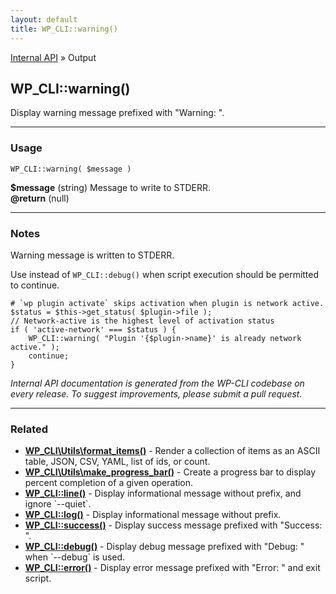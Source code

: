 ```yaml
---
layout: default
title: WP_CLI::warning()
---
```


<a href="/docs/internal-api/">Internal API</a> &raquo; Output

## WP_CLI::warning()

Display warning message prefixed with &quot;Warning: &quot;.

***

### Usage

    WP_CLI::warning( $message )

<div>
<strong>$message</strong> (string) Message to write to STDERR.<br />
<strong>@return</strong> (null) <br /></p>
</div>


***

### Notes

Warning message is written to STDERR.

Use instead of `WP_CLI::debug()` when script execution should be permitted
to continue.


    # `wp plugin activate` skips activation when plugin is network active.
    $status = $this->get_status( $plugin->file );
    // Network-active is the highest level of activation status
    if ( 'active-network' === $status ) {
    	WP_CLI::warning( "Plugin '{$plugin->name}' is already network active." );
    	continue;
    }
    


*Internal API documentation is generated from the WP-CLI codebase on every release. To suggest improvements, please submit a pull request.*


***

### Related

<ul>



<li><strong><a href="/docs/internal-api/wp-cli-utils-format-items/">WP_CLI\Utils\format_items()</a></strong> - Render a collection of items as an ASCII table, JSON, CSV, YAML, list of ids, or count.</li>


<li><strong><a href="/docs/internal-api/wp-cli-utils-make-progress-bar/">WP_CLI\Utils\make_progress_bar()</a></strong> - Create a progress bar to display percent completion of a given operation.</li>


<li><strong><a href="/docs/internal-api/wp-cli-line/">WP_CLI::line()</a></strong> - Display informational message without prefix, and ignore `--quiet`.</li>


<li><strong><a href="/docs/internal-api/wp-cli-log/">WP_CLI::log()</a></strong> - Display informational message without prefix.</li>


<li><strong><a href="/docs/internal-api/wp-cli-success/">WP_CLI::success()</a></strong> - Display success message prefixed with &quot;Success: &quot;.</li>


<li><strong><a href="/docs/internal-api/wp-cli-debug/">WP_CLI::debug()</a></strong> - Display debug message prefixed with &quot;Debug: &quot; when `--debug` is used.</li>


<li><strong><a href="/docs/internal-api/wp-cli-error/">WP_CLI::error()</a></strong> - Display error message prefixed with &quot;Error: &quot; and exit script.</li>



</ul>


